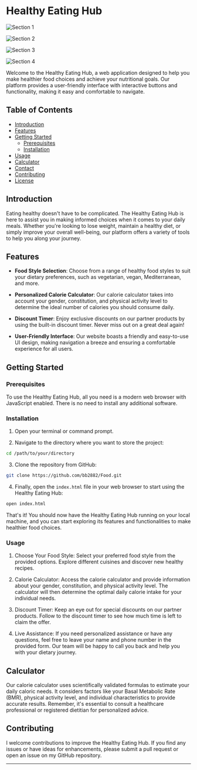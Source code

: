# Healthy Eating Hub

![Section 1](https://github.com/bb2882/Food/assets/70382872/d6355400-52fb-490d-9802-3234dc96b33f)

![Section 2](https://github.com/bb2882/Food/assets/70382872/4d48be26-3383-4b7b-99ac-803118978d76)

![Section 3](https://github.com/bb2882/Food/assets/70382872/91a7b45f-c15f-4f62-abb1-0206dad41888)

![Section 4](https://github.com/bb2882/Food/assets/70382872/950a4849-6779-4383-a402-e53aad3bd359)

Welcome to the Healthy Eating Hub, a web application designed to help you make healthier food choices and achieve your nutritional goals. Our platform provides a user-friendly interface with interactive buttons and functionality, making it easy and comfortable to navigate.

## Table of Contents
- [Introduction](#introduction)
- [Features](#features)
- [Getting Started](#getting-started)
  - [Prerequisites](#prerequisites)
  - [Installation](#installation)
- [Usage](#usage)
- [Calculator](#calculator)
- [Contact](#contact)
- [Contributing](#contributing)
- [License](#license)

## Introduction

Eating healthy doesn't have to be complicated. The Healthy Eating Hub is here to assist you in making informed choices when it comes to your daily meals. Whether you're looking to lose weight, maintain a healthy diet, or simply improve your overall well-being, our platform offers a variety of tools to help you along your journey.

## Features

- **Food Style Selection**: Choose from a range of healthy food styles to suit your dietary preferences, such as vegetarian, vegan, Mediterranean, and more.

- **Personalized Calorie Calculator**: Our calorie calculator takes into account your gender, constitution, and physical activity level to determine the ideal number of calories you should consume daily.

- **Discount Timer**: Enjoy exclusive discounts on our partner products by using the built-in discount timer. Never miss out on a great deal again!

- **User-Friendly Interface**: Our website boasts a friendly and easy-to-use UI design, making navigation a breeze and ensuring a comfortable experience for all users.

## Getting Started

### Prerequisites

To use the Healthy Eating Hub, all you need is a modern web browser with JavaScript enabled. There is no need to install any additional software.

### Installation

1. Open your terminal or command prompt.

2. Navigate to the directory where you want to store the project:

```bash
cd /path/to/your/directory
```

3. Clone the repository from GitHub:

```bash
git clone https://github.com/bb2882/Food.git
```

4. Finally, open the `index.html` file in your web browser to start using the Healthy Eating Hub:

```bash
open index.html
```

That's it! You should now have the Healthy Eating Hub running on your local machine, and you can start exploring its features and functionalities to make healthier food choices.

### Usage

1. Choose Your Food Style: Select your preferred food style from the provided options. Explore different cuisines and discover new healthy recipes.

2. Calorie Calculator: Access the calorie calculator and provide information about your gender, constitution, and physical activity level. The calculator will then determine the optimal daily calorie intake for your individual needs.

3. Discount Timer: Keep an eye out for special discounts on our partner products. Follow to the discount timer to see how much time is left to claim the offer.

4. Live Assistance: If you need personalized assistance or have any questions, feel free to leave your name and phone number in the provided form. Our team will be happy to call you back and help you with your dietary journey.

## Calculator

Our calorie calculator uses scientifically validated formulas to estimate your daily caloric needs. It considers factors like your Basal Metabolic Rate (BMR), physical activity level, and individual characteristics to provide accurate results. Remember, it's essential to consult a healthcare professional or registered dietitian for personalized advice.

## Contributing

I welcome contributions to improve the Healthy Eating Hub. If you find any issues or have ideas for enhancements, please submit a pull request or open an issue on my GitHub repository.

---
